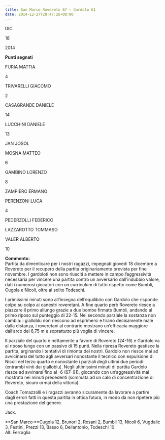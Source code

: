 ```yaml
---
title: San Marco Rovereto 67 – Gardolo 61
date: 2014-12-27T20:47:28+00:00
---
```

DIC

18

2014

**Punti segnati**

FURIA MATTIA

4

TRIVARELLI GIACOMO

2

CASAGRANDE DANIELE

14

LUCCHINI DANIELE

13

JAN JOSOL

MOSNA MATTEO

6

GAMBINO LORENZO

8

ZAMPIERO ERMANO

PERENZONI LUCA

4

PEDERZOLLI FEDERICO

LAZZAROTTO TOMMASO

VALER ALBERTO

10

**Commento:**  
Partita da dimenticare per i nostri ragazzi, impegnati giovedì 18 dicembre a Rovereto per il recupero della partita originariamente prevista per fine novembre. I gardoloti non sono riusciti a mettere in campo l’aggressività necessaria per vincere una partita contro un avversario dall’indubbio valore, dati i numerosi giocatori con un curriculum di tutto rispetto come Bumbli, Cugola e Nicoli, oltre al solito Todeschi.

I primissimi minuti sono all’insegna dell’equilibrio con Gardolo che risponde colpo su colpo ai canestri roveretani. A fine quarto però Rovereto riesce a piazzare il primo allungo grazie a due bombe firmate Bumbli, andando al primo riposo sul punteggio di 22-15. Nel secondo parziale la sostanza non cambia: i gialloblu non riescono ad esprimersi e tirano decisamente male dalla distanza, i roveretani al contrario mostrano un’efficacia maggiore dall’arco dei 6,75 m e soprattutto più voglia di vincere.

Il parziale del quarto è nettamente a favore di Rovereto (24-16) e Gardolo va al riposo lungo con un passivo di 15 punti. Nella ripresa Rovereto gestisce la partita, arginando i tentativi di rimonta dei nostri. Gardolo non riesce mai ad avvicinarsi del tutto agli avversari nonostante il tecnico con espulsione di Nicoli nel terzo quarto e nonostante i parziali degli ultimi due periodi (entrambi vinti dai gialloblu). Negli ultimissimi minuti di partita Gardolo riesce ad avvinarsi fino al -6 (67-61), giocando con un’aggressività mai mostrata nei minuti precedenti (sommata ad un calo di concentrazione di Rovereto, sicuro ormai della vittoria).

Coach Tomazzolli e i ragazzi avranno sicuramente da lavorare a partire dagli errori fatti in questa partita in ottica futura, in modo da non ripetere più una prestazione del genere.

Jack.

\*\*San Marco:\*\*Cugola 12, Brunori 2, Rosani 2, Bumbli 13, Nicoli 6, Vugdalic 3, Festini, Prezzi 13, Basso 6, Dellantonio, Todeschi 10  
All. Ferraglia